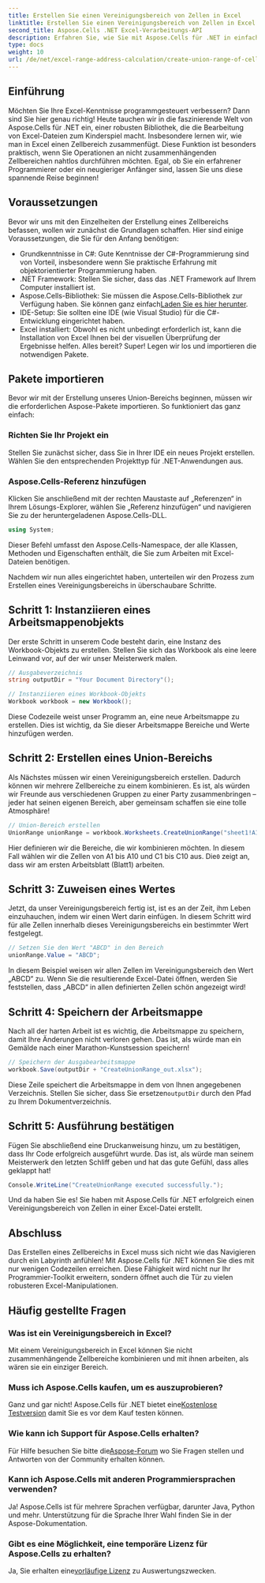 ```yaml
---
title: Erstellen Sie einen Vereinigungsbereich von Zellen in Excel
linktitle: Erstellen Sie einen Vereinigungsbereich von Zellen in Excel
second_title: Aspose.Cells .NET Excel-Verarbeitungs-API
description: Erfahren Sie, wie Sie mit Aspose.Cells für .NET in einfachen Schritten einen Zellbereich in Excel erstellen. Verbessern Sie Ihre Excel-Kenntnisse programmgesteuert.
type: docs
weight: 10
url: /de/net/excel-range-address-calculation/create-union-range-of-cells-in-excel/
---
```

## Einführung
Möchten Sie Ihre Excel-Kenntnisse programmgesteuert verbessern? Dann sind Sie hier genau richtig! Heute tauchen wir in die faszinierende Welt von Aspose.Cells für .NET ein, einer robusten Bibliothek, die die Bearbeitung von Excel-Dateien zum Kinderspiel macht. Insbesondere lernen wir, wie man in Excel einen Zellbereich zusammenfügt. Diese Funktion ist besonders praktisch, wenn Sie Operationen an nicht zusammenhängenden Zellbereichen nahtlos durchführen möchten. Egal, ob Sie ein erfahrener Programmierer oder ein neugieriger Anfänger sind, lassen Sie uns diese spannende Reise beginnen!
## Voraussetzungen
Bevor wir uns mit den Einzelheiten der Erstellung eines Zellbereichs befassen, wollen wir zunächst die Grundlagen schaffen. Hier sind einige Voraussetzungen, die Sie für den Anfang benötigen:
- Grundkenntnisse in C#: Gute Kenntnisse der C#-Programmierung sind von Vorteil, insbesondere wenn Sie praktische Erfahrung mit objektorientierter Programmierung haben.
- .NET Framework: Stellen Sie sicher, dass das .NET Framework auf Ihrem Computer installiert ist.
-  Aspose.Cells-Bibliothek: Sie müssen die Aspose.Cells-Bibliothek zur Verfügung haben. Sie können ganz einfach[Laden Sie es hier herunter](https://releases.aspose.com/cells/net/).
- IDE-Setup: Sie sollten eine IDE (wie Visual Studio) für die C#-Entwicklung eingerichtet haben.
- Excel installiert: Obwohl es nicht unbedingt erforderlich ist, kann die Installation von Excel Ihnen bei der visuellen Überprüfung der Ergebnisse helfen.
Alles bereit? Super! Legen wir los und importieren die notwendigen Pakete.
## Pakete importieren
Bevor wir mit der Erstellung unseres Union-Bereichs beginnen, müssen wir die erforderlichen Aspose-Pakete importieren. So funktioniert das ganz einfach:
### Richten Sie Ihr Projekt ein
Stellen Sie zunächst sicher, dass Sie in Ihrer IDE ein neues Projekt erstellen. Wählen Sie den entsprechenden Projekttyp für .NET-Anwendungen aus.
### Aspose.Cells-Referenz hinzufügen
Klicken Sie anschließend mit der rechten Maustaste auf „Referenzen“ in Ihrem Lösungs-Explorer, wählen Sie „Referenz hinzufügen“ und navigieren Sie zu der heruntergeladenen Aspose.Cells-DLL. 
```csharp
using System;
```
Dieser Befehl umfasst den Aspose.Cells-Namespace, der alle Klassen, Methoden und Eigenschaften enthält, die Sie zum Arbeiten mit Excel-Dateien benötigen.

Nachdem wir nun alles eingerichtet haben, unterteilen wir den Prozess zum Erstellen eines Vereinigungsbereichs in überschaubare Schritte.
## Schritt 1: Instanziieren eines Arbeitsmappenobjekts
Der erste Schritt in unserem Code besteht darin, eine Instanz des Workbook-Objekts zu erstellen. Stellen Sie sich das Workbook als eine leere Leinwand vor, auf der wir unser Meisterwerk malen.
```csharp
// Ausgabeverzeichnis
string outputDir = "Your Document Directory"();

// Instanziieren eines Workbook-Objekts
Workbook workbook = new Workbook();
```
Diese Codezeile weist unser Programm an, eine neue Arbeitsmappe zu erstellen. Dies ist wichtig, da Sie dieser Arbeitsmappe Bereiche und Werte hinzufügen werden.
## Schritt 2: Erstellen eines Union-Bereichs
Als Nächstes müssen wir einen Vereinigungsbereich erstellen. Dadurch können wir mehrere Zellbereiche zu einem kombinieren. Es ist, als würden wir Freunde aus verschiedenen Gruppen zu einer Party zusammenbringen – jeder hat seinen eigenen Bereich, aber gemeinsam schaffen sie eine tolle Atmosphäre!
```csharp
// Union-Bereich erstellen
UnionRange unionRange = workbook.Worksheets.CreateUnionRange("sheet1!A1:A10,sheet1!C1:C10", 0);
```
 Hier definieren wir die Bereiche, die wir kombinieren möchten. In diesem Fall wählen wir die Zellen von A1 bis A10 und C1 bis C10 aus. Die`0` zeigt an, dass wir am ersten Arbeitsblatt (Blatt1) arbeiten.
## Schritt 3: Zuweisen eines Wertes
Jetzt, da unser Vereinigungsbereich fertig ist, ist es an der Zeit, ihm Leben einzuhauchen, indem wir einen Wert darin einfügen. In diesem Schritt wird für alle Zellen innerhalb dieses Vereinigungsbereichs ein bestimmter Wert festgelegt.
```csharp
// Setzen Sie den Wert "ABCD" in den Bereich
unionRange.Value = "ABCD";
```
In diesem Beispiel weisen wir allen Zellen im Vereinigungsbereich den Wert „ABCD“ zu. Wenn Sie die resultierende Excel-Datei öffnen, werden Sie feststellen, dass „ABCD“ in allen definierten Zellen schön angezeigt wird!
## Schritt 4: Speichern der Arbeitsmappe
Nach all der harten Arbeit ist es wichtig, die Arbeitsmappe zu speichern, damit Ihre Änderungen nicht verloren gehen. Das ist, als würde man ein Gemälde nach einer Marathon-Kunstsession speichern!
```csharp
// Speichern der Ausgabearbeitsmappe
workbook.Save(outputDir + "CreateUnionRange_out.xlsx");
```
 Diese Zeile speichert die Arbeitsmappe in dem von Ihnen angegebenen Verzeichnis. Stellen Sie sicher, dass Sie ersetzen`outputDir` durch den Pfad zu Ihrem Dokumentverzeichnis. 
## Schritt 5: Ausführung bestätigen
Fügen Sie abschließend eine Druckanweisung hinzu, um zu bestätigen, dass Ihr Code erfolgreich ausgeführt wurde. Das ist, als würde man seinem Meisterwerk den letzten Schliff geben und hat das gute Gefühl, dass alles geklappt hat!
```csharp
Console.WriteLine("CreateUnionRange executed successfully.");
```
Und da haben Sie es! Sie haben mit Aspose.Cells für .NET erfolgreich einen Vereinigungsbereich von Zellen in einer Excel-Datei erstellt.
## Abschluss
Das Erstellen eines Zellbereichs in Excel muss sich nicht wie das Navigieren durch ein Labyrinth anfühlen! Mit Aspose.Cells für .NET können Sie dies mit nur wenigen Codezeilen erreichen. Diese Fähigkeit wird nicht nur Ihr Programmier-Toolkit erweitern, sondern öffnet auch die Tür zu vielen robusteren Excel-Manipulationen. 

## Häufig gestellte Fragen
### Was ist ein Vereinigungsbereich in Excel?
Mit einem Vereinigungsbereich in Excel können Sie nicht zusammenhängende Zellbereiche kombinieren und mit ihnen arbeiten, als wären sie ein einziger Bereich.
### Muss ich Aspose.Cells kaufen, um es auszuprobieren?
 Ganz und gar nicht! Aspose.Cells für .NET bietet eine[Kostenlose Testversion](https://releases.aspose.com/) damit Sie es vor dem Kauf testen können.
### Wie kann ich Support für Aspose.Cells erhalten?
 Für Hilfe besuchen Sie bitte die[Aspose-Forum](https://forum.aspose.com/c/cells/9) wo Sie Fragen stellen und Antworten von der Community erhalten können.
### Kann ich Aspose.Cells mit anderen Programmiersprachen verwenden?
Ja! Aspose.Cells ist für mehrere Sprachen verfügbar, darunter Java, Python und mehr. Unterstützung für die Sprache Ihrer Wahl finden Sie in der Aspose-Dokumentation.
### Gibt es eine Möglichkeit, eine temporäre Lizenz für Aspose.Cells zu erhalten?
 Ja, Sie erhalten eine[vorläufige Lizenz](https://purchase.aspose.com/temporary-license/) zu Auswertungszwecken.